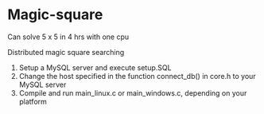 Magic-square
============

Can solve 5 x 5 in 4 hrs with one cpu

Distributed magic square searching

1. Setup a MySQL server and execute setup.SQL
2. Change the host specified in the function connect_db() in core.h to your MySQL server
3. Compile and run main_linux.c or main_windows.c, depending on your platform
